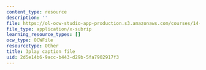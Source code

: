 ```yaml
---
content_type: resource
description: ''
file: https://ol-ocw-studio-app-production.s3.amazonaws.com/courses/14-01-principles-of-microeconomics-fall-2018/2d5e14b69accb443d29b5fa7902917f3_B6wI0CE4GjM.srt
file_type: application/x-subrip
learning_resource_types: []
ocw_type: OCWFile
resourcetype: Other
title: 3play caption file
uid: 2d5e14b6-9acc-b443-d29b-5fa7902917f3
---
```

